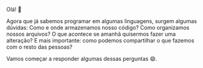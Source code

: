 Olá! :wave:

Agora que já sabemos programar em algumas linguagens, surgem algumas dúvidas: Como e onde armazenamos nosso código? Como organizamos nossos arquivos? O que acontece se amanhã quisermos fazer uma alteração? E mais importante: como podemos compartilhar o que fazemos com o resto das pessoas?

Vamos começar a responder algumas dessas perguntas :smile:.
